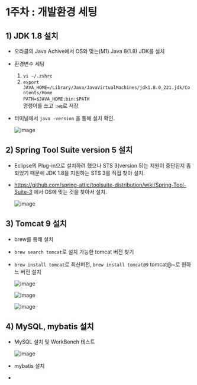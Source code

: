 # 1주차 : 개발환경 세팅
## 1) JDK 1.8 설치
 - 오라클의 Java Achive에서 OS와 맞는(M1) Java 8(1.8) JDK를 설치
 - 환경변수 세팅
   1. ```vi ~/.zshrc```
   2. ```export JAVA_HOME=/Library/Java/JavaVirtualMachines/jdk1.8.0_221.jdk/Contents/Home```<br>```PATH=$JAVA_HOME:bin:$PATH```<br> 명령어를 쓰고 ```:wq```로 저장
 - 터미널에서 ```java -version``` 을 통해 설치 확인.
 
   ![image](https://github.com/pupba/Bootcamp/assets/53106728/97bb24b4-21c3-4248-8fde-efc42315728f)
## 2) Spring Tool Suite version 5 설치
  - Eclipse의 Plug-in으로 설치하려 했으나 STS 3(version 5)는 지원이 중단된지 좀 되었기 때문에 JDK 1.8을 지원하는 STS 3를 직접 찾아 설치.
  - https://github.com/spring-attic/toolsuite-distribution/wiki/Spring-Tool-Suite-3 에서 OS에 맞는 것을 찾아서 설치.
    
    ![image](https://github.com/pupba/Bootcamp/assets/53106728/2372d7d3-c6da-4df4-9285-ac23a4f344af)

## 3) Tomcat 9 설치
  - brew를 통해 설치
  - ```brew search tomcat```로 설치 가능한 tomcat 버전 찾기
  - ```brew install tomcat```로 최신버전, ```brew install tomcat@9``` tomcat@~로 원하느 버전 설치
  
    ![image](https://github.com/pupba/Bootcamp/assets/53106728/62109132-1691-4c55-9018-f14d64ce387b)

    ![image](https://github.com/pupba/Bootcamp/assets/53106728/e6341c83-2c01-4b80-af0d-7b81d0460f24)

    ![image](https://github.com/pupba/Bootcamp/assets/53106728/2ae025f8-ccb4-4250-8a8d-252e906ab8a6)
    
## 4) MySQL, mybatis 설치
  - MySQL 설치 및 WorkBench 테스트
    
    ![image](https://github.com/pupba/Bootcamp/assets/53106728/94350af6-f231-43c3-a2b6-83129501788b)

  - mybatis 설치
  - 

